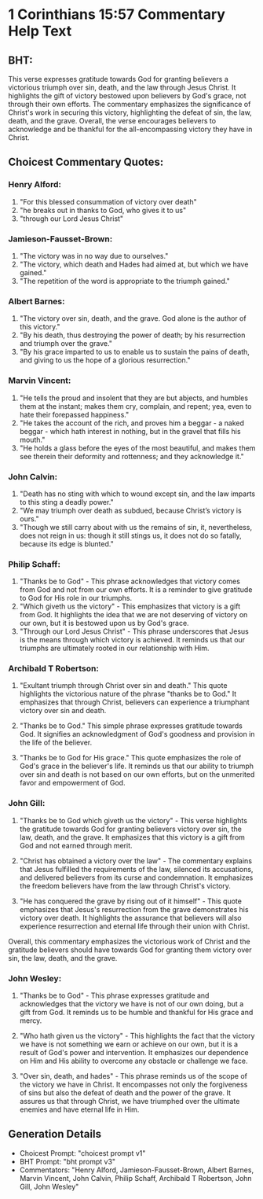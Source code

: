 # 1 Corinthians 15:57 Commentary Help Text

## BHT:
This verse expresses gratitude towards God for granting believers a victorious triumph over sin, death, and the law through Jesus Christ. It highlights the gift of victory bestowed upon believers by God's grace, not through their own efforts. The commentary emphasizes the significance of Christ's work in securing this victory, highlighting the defeat of sin, the law, death, and the grave. Overall, the verse encourages believers to acknowledge and be thankful for the all-encompassing victory they have in Christ.

## Choicest Commentary Quotes:
### Henry Alford:
1. "For this blessed consummation of victory over death"
2. "he breaks out in thanks to God, who gives it to us"
3. "through our Lord Jesus Christ"

### Jamieson-Fausset-Brown:
1. "The victory was in no way due to ourselves." 
2. "The victory, which death and Hades had aimed at, but which we have gained." 
3. "The repetition of the word is appropriate to the triumph gained."

### Albert Barnes:
1. "The victory over sin, death, and the grave. God alone is the author of this victory."
2. "By his death, thus destroying the power of death; by his resurrection and triumph over the grave."
3. "By his grace imparted to us to enable us to sustain the pains of death, and giving to us the hope of a glorious resurrection."

### Marvin Vincent:
1. "He tells the proud and insolent that they are but abjects, and humbles them at the instant; makes them cry, complain, and repent; yea, even to hate their forepassed happiness."
2. "He takes the account of the rich, and proves him a beggar - a naked beggar - which hath interest in nothing, but in the gravel that fills his mouth."
3. "He holds a glass before the eyes of the most beautiful, and makes them see therein their deformity and rottenness; and they acknowledge it."

### John Calvin:
1. "Death has no sting with which to wound except sin, and the law imparts to this sting a deadly power."
2. "We may triumph over death as subdued, because Christ’s victory is ours."
3. "Though we still carry about with us the remains of sin, it, nevertheless, does not reign in us: though it still stings us, it does not do so fatally, because its edge is blunted."

### Philip Schaff:
1. "Thanks be to God" - This phrase acknowledges that victory comes from God and not from our own efforts. It is a reminder to give gratitude to God for His role in our triumphs.
2. "Which giveth us the victory" - This emphasizes that victory is a gift from God. It highlights the idea that we are not deserving of victory on our own, but it is bestowed upon us by God's grace.
3. "Through our Lord Jesus Christ" - This phrase underscores that Jesus is the means through which victory is achieved. It reminds us that our triumphs are ultimately rooted in our relationship with Him.

### Archibald T Robertson:
1. "Exultant triumph through Christ over sin and death." This quote highlights the victorious nature of the phrase "thanks be to God." It emphasizes that through Christ, believers can experience a triumphant victory over sin and death.

2. "Thanks be to God." This simple phrase expresses gratitude towards God. It signifies an acknowledgment of God's goodness and provision in the life of the believer.

3. "Thanks be to God for His grace." This quote emphasizes the role of God's grace in the believer's life. It reminds us that our ability to triumph over sin and death is not based on our own efforts, but on the unmerited favor and empowerment of God.

### John Gill:
1. "Thanks be to God which giveth us the victory" - This verse highlights the gratitude towards God for granting believers victory over sin, the law, death, and the grave. It emphasizes that this victory is a gift from God and not earned through merit.

2. "Christ has obtained a victory over the law" - The commentary explains that Jesus fulfilled the requirements of the law, silenced its accusations, and delivered believers from its curse and condemnation. It emphasizes the freedom believers have from the law through Christ's victory.

3. "He has conquered the grave by rising out of it himself" - This quote emphasizes that Jesus's resurrection from the grave demonstrates his victory over death. It highlights the assurance that believers will also experience resurrection and eternal life through their union with Christ.

Overall, this commentary emphasizes the victorious work of Christ and the gratitude believers should have towards God for granting them victory over sin, the law, death, and the grave.

### John Wesley:
1. "Thanks be to God" - This phrase expresses gratitude and acknowledges that the victory we have is not of our own doing, but a gift from God. It reminds us to be humble and thankful for His grace and mercy.

2. "Who hath given us the victory" - This highlights the fact that the victory we have is not something we earn or achieve on our own, but it is a result of God's power and intervention. It emphasizes our dependence on Him and His ability to overcome any obstacle or challenge we face.

3. "Over sin, death, and hades" - This phrase reminds us of the scope of the victory we have in Christ. It encompasses not only the forgiveness of sins but also the defeat of death and the power of the grave. It assures us that through Christ, we have triumphed over the ultimate enemies and have eternal life in Him.


## Generation Details
- Choicest Prompt: "choicest prompt v1"
- BHT Prompt: "bht prompt v3"
- Commentators: "Henry Alford, Jamieson-Fausset-Brown, Albert Barnes, Marvin Vincent, John Calvin, Philip Schaff, Archibald T Robertson, John Gill, John Wesley"
